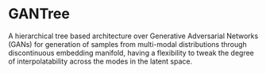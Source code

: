 # GANTree

A hierarchical tree based architecture over Generative Adversarial Networks (GANs) for generation of samples from multi-modal distributions through discontinuous embedding manifold, having a flexibility to tweak the degree of interpolatability across the modes in the latent space.



